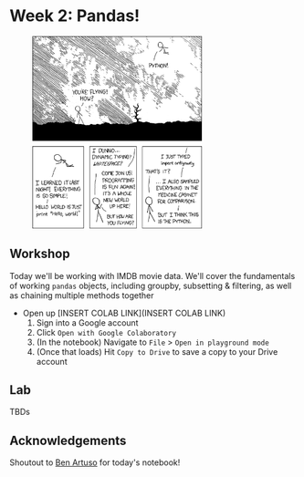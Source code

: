 # Week 2: Pandas!
<figure class="image">
  <img src="screenshots/python.png" width="70%" height=auto>
  <!-- <figcaption>xkcd.com/2289</figcaption> -->
</figure>

## Workshop 
Today we'll be working with IMDB movie data. We'll cover the fundamentals of working `pandas` objects, including groupby, subsetting & filtering, as well as chaining multiple methods together
- Open up [INSERT COLAB LINK](INSERT COLAB LINK) 
    1. Sign into a Google account
    2. Click `Open with Google Colaboratory`
    3. (In the notebook) Navigate to `File` > `Open in playground mode`
    4. (Once that loads) Hit `Copy to Drive` to save a copy to your Drive account 

## Lab
TBDs

## Acknowledgements
Shoutout to [Ben Artuso](https://github.com/benartuso/) for today's notebook!


